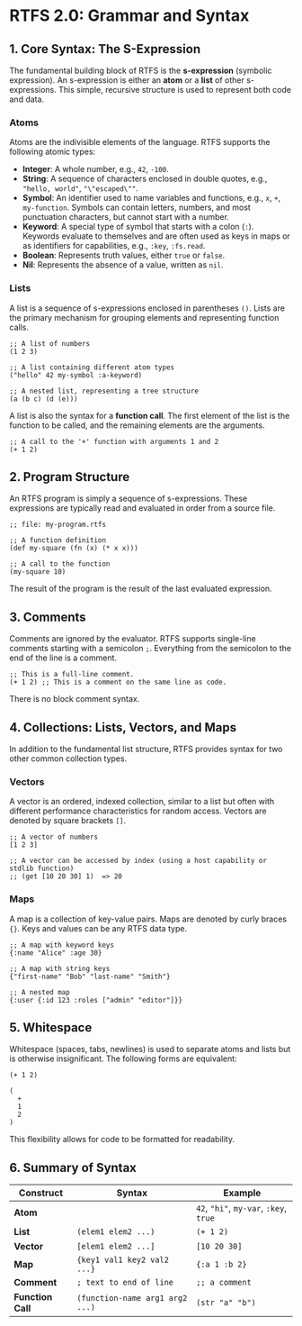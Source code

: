# RTFS 2.0: Grammar and Syntax

## 1. Core Syntax: The S-Expression

The fundamental building block of RTFS is the **s-expression** (symbolic expression). An s-expression is either an **atom** or a **list** of other s-expressions. This simple, recursive structure is used to represent both code and data.

### Atoms

Atoms are the indivisible elements of the language. RTFS supports the following atomic types:

-   **Integer**: A whole number, e.g., `42`, `-100`.
-   **String**: A sequence of characters enclosed in double quotes, e.g., `"hello, world"`, `"\"escaped\""`.
-   **Symbol**: An identifier used to name variables and functions, e.g., `x`, `+`, `my-function`. Symbols can contain letters, numbers, and most punctuation characters, but cannot start with a number.
-   **Keyword**: A special type of symbol that starts with a colon (`:`). Keywords evaluate to themselves and are often used as keys in maps or as identifiers for capabilities, e.g., `:key`, `:fs.read`.
-   **Boolean**: Represents truth values, either `true` or `false`.
-   **Nil**: Represents the absence of a value, written as `nil`.

### Lists

A list is a sequence of s-expressions enclosed in parentheses `()`. Lists are the primary mechanism for grouping elements and representing function calls.

```rtfs
;; A list of numbers
(1 2 3)

;; A list containing different atom types
("hello" 42 my-symbol :a-keyword)

;; A nested list, representing a tree structure
(a (b c) (d (e)))
```

A list is also the syntax for a **function call**. The first element of the list is the function to be called, and the remaining elements are the arguments.

```rtfs
;; A call to the '+' function with arguments 1 and 2
(+ 1 2)
```

## 2. Program Structure

An RTFS program is simply a sequence of s-expressions. These expressions are typically read and evaluated in order from a source file.

```rtfs
;; file: my-program.rtfs

;; A function definition
(def my-square (fn (x) (* x x)))

;; A call to the function
(my-square 10)
```

The result of the program is the result of the last evaluated expression.

## 3. Comments

Comments are ignored by the evaluator. RTFS supports single-line comments starting with a semicolon `;`. Everything from the semicolon to the end of the line is a comment.

```rtfs
;; This is a full-line comment.
(+ 1 2) ;; This is a comment on the same line as code.
```

There is no block comment syntax.

## 4. Collections: Lists, Vectors, and Maps

In addition to the fundamental list structure, RTFS provides syntax for two other common collection types.

### Vectors

A vector is an ordered, indexed collection, similar to a list but often with different performance characteristics for random access. Vectors are denoted by square brackets `[]`.

```rtfs
;; A vector of numbers
[1 2 3]

;; A vector can be accessed by index (using a host capability or stdlib function)
;; (get [10 20 30] 1)  => 20
```

### Maps

A map is a collection of key-value pairs. Maps are denoted by curly braces `{}`. Keys and values can be any RTFS data type.

```rtfs
;; A map with keyword keys
{:name "Alice" :age 30}

;; A map with string keys
{"first-name" "Bob" "last-name" "Smith"}

;; A nested map
{:user {:id 123 :roles ["admin" "editor"]}}
```

## 5. Whitespace

Whitespace (spaces, tabs, newlines) is used to separate atoms and lists but is otherwise insignificant. The following forms are equivalent:

```rtfs
(+ 1 2)
```

```rtfs
(
  +
  1
  2
)
```

This flexibility allows for code to be formatted for readability.

## 6. Summary of Syntax

| Construct     | Syntax                                      | Example                               |
|---------------|---------------------------------------------|---------------------------------------|
| **Atom**      |                                             | `42`, `"hi"`, `my-var`, `:key`, `true`  |
| **List**      | `(elem1 elem2 ...)`                         | `(+ 1 2)`                             |
| **Vector**    | `[elem1 elem2 ...]`                         | `[10 20 30]`                          |
| **Map**       | `{key1 val1 key2 val2 ...}`                 | `{:a 1 :b 2}`                         |
| **Comment**   | `; text to end of line`                     | `;; a comment`                        |
| **Function Call** | `(function-name arg1 arg2 ...)`         | `(str "a" "b")`                       |
